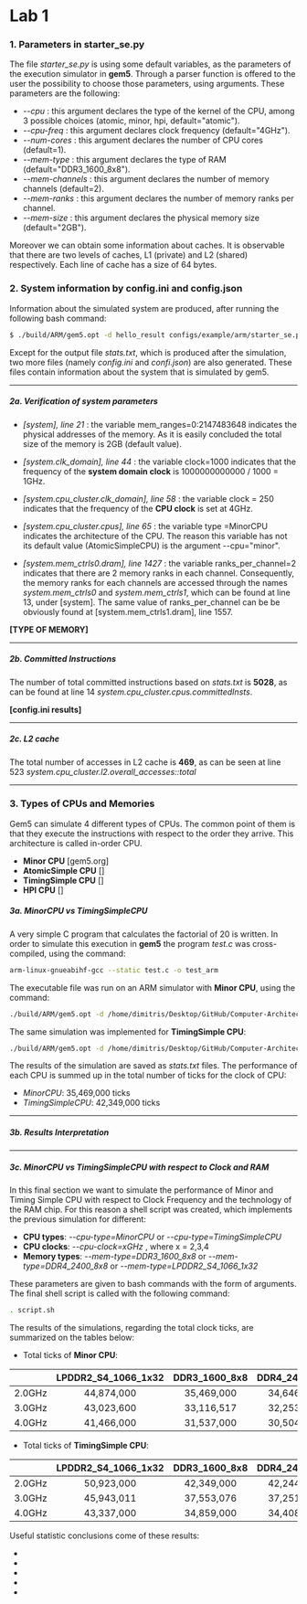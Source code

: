# Lab 1



###  1. Parameters in starter_se.py

The file *starter_se.py* is using some default variables, as the parameters of the execution simulator in **gem5**. Through a parser function is offered to the user the possibility to choose those parameters, using arguments. These parameters are the following:

- *--cpu* : this argument declares the type of the kernel of the CPU, among 3 possible choices (atomic, minor, hpi, default="atomic").
- *--cpu-freq* : this argument declares clock frequency (default="4GHz").
- *--num-cores* : this argument declares the number of CPU cores (default=1).
- *--mem-type* : this argument declares the type of RAM (default="DDR3_1600_8x8").
- *--mem-channels* : this argument declares the number of memory channels (default=2).
- *--mem-ranks* : this argument declares the number of memory ranks per channel.
- *--mem-size* : this argument declares the physical memory size (default="2GB").

Moreover we can obtain some information about caches. It is observable that there are two levels of caches, L1 (private) and L2 (shared) respectively. Each line of cache has a size of 64 bytes.



### 2. System information by config.ini and config.json

Information about the simulated system are produced, after running the following bash command:

```bash
$ ./build/ARM/gem5.opt -d hello_result configs/example/arm/starter_se.py --cpu="minor" "tests/test-progs/hello/bin/arm/linux/hello"
```

Except for the output file *stats.txt*, which is produced after the simulation, two more files (namely *config.ini* and *confi.json*) are also generated. These files contain information about the system that is simulated by gem5.

---

##### 2a. Verification of system parameters

- *[system], line 21* : the variable mem_ranges=0:2147483648 indicates the physical addresses of the memory. As it is easily concluded the total size of the memory is 2GB (default value).

- *[system.clk_domain], line 44* :  the variable clock=1000 indicates that the frequency of the **system domain clock** is 1000000000000 / 1000 = 1GHz.
- *[system.cpu_cluster.clk_domain], line 58* : the variable clock = 250 indicates that the frequency of the **CPU clock** is set at 4GHz.
- *[system.cpu_cluster.cpus], line 65* :  the variable type =MinorCPU indicates the architecture of the CPU. The reason this variable has not its default value (AtomicSimpleCPU) is the argument --cpu="minor".
- *[system.mem_ctrls0.dram], line 1427* : the variable ranks_per_channel=2 indicates that there are 2 memory ranks in each channel. Consequently, the memory ranks for each channels are accessed through the names *system.mem_ctrls0* and *system.mem_ctrls1*, which can be found at line 13, under [system]. The same value of ranks_per_channel can be be obviously found at [system.mem_ctrls1.dram], line 1557.



**[TYPE OF MEMORY]**

---

##### 2b. Committed Instructions

The number of total committed instructions based on *stats.txt* is **5028**, as can be found at line 14 *system.cpu_cluster.cpus.committedInsts*.

**[config.ini results]**



---

##### 2c. L2 cache

The total number of accesses in L2 cache is **469**, as can be seen at line 523 *system.cpu_cluster.l2.overall_accesses::total* 

---



### 3. Types of CPUs and Memories

Gem5 can simulate 4 different types of CPUs. The common point of them is that they execute the instructions with respect to the order they arrive. This architecture is called in-order CPU.

- **Minor CPU**
  [gem5.org]
- **AtomicSimple CPU**
  []
- **TimingSimple CPU**
  []
- **HPI CPU**
  []



##### 3a. MinorCPU vs TimingSimpleCPU 

A very simple C program that calculates the factorial of 20 is written. In order to simulate this execution in **gem5** the program *test.c* was cross-compiled, using the command:

```bash
arm-linux-gnueabihf-gcc --static test.c -o test_arm
```

The executable file was run on an ARM simulator with **Minor CPU**, using the command:

```bash
./build/ARM/gem5.opt -d /home/dimitris/Desktop/GitHub/Computer-Architecture/Lab_1/MinorCPU configs/example/se.py --cpu-type=MinorCPU --caches -c '/home/dimitris/Desktop/GitHub/Computer-Architecture/Lab_1/test_arm'
```

The same simulation was implemented for **TimingSimple CPU**:

```bash
./build/ARM/gem5.opt -d /home/dimitris/Desktop/GitHub/Computer-Architecture/Lab_1/TimingSimpleCPU configs/example/se.py --cpu-type=TimingSimpleCPU --caches -c '/home/dimitris/Desktop/GitHub/Computer-Architecture/Lab_1/test_arm'
```

The results of the simulation are saved as *stats.txt* files. The performance of each CPU is summed up  in the total number of ticks for the clock of CPU:

- *MinorCPU*: 35,469,000 ticks
- *TimingSimpleCPU*: 42,349,000 ticks

---

##### 3b. Results Interpretation



---

##### 3c. MinorCPU vs TimingSimpleCPU  with respect to Clock and RAM

In this final section we want to simulate the performance of Minor and Timing Simple CPU with respect to Clock Frequency and the technology of the RAM chip. For this reason a shell script was created, which implements the previous simulation for different:

- **CPU types**: *--cpu-type=MinorCPU*  or   *--cpu-type=TimingSimpleCPU*
- **CPU clocks**: *--cpu-clock=xGHz* , where x = 2,3,4
- **Memory types**: *--mem-type=DDR3_1600_8x8*  or  *--mem-type=DDR4_2400_8x8*  or   *--mem-type=LPDDR2_S4_1066_1x32*

These parameters are given to bash commands with the form of arguments. The final shell script is called with the following command:

```bash
. script.sh
```

The results of the simulations, regarding the total clock ticks, are summarized on the tables below:

- Total ticks of **Minor CPU**:
  

|        | LPDDR2_S4_1066_1x32 | DDR3_1600_8x8 | DDR4_2400_8x8 |
| :----: | :-----------------: | :-----------: | :-----------: |
| 2.0GHz |     44,874,000      |  35,469,000   |  34,646,000   |
| 3.0GHz |     43,023,600      |  33,116,517   |  32,253,381   |
| 4.0GHz |     41,466,000      |  31,537,000   |  30,504,000   |



- Total ticks of **TimingSimple CPU**:

|        | LPDDR2_S4_1066_1x32 | DDR3_1600_8x8 | DDR4_2400_8x8 |
| :----: | :-----------------: | :-----------: | :-----------: |
| 2.0GHz |     50,923,000      |  42,349,000   |  42,244,000   |
| 3.0GHz |     45,943,011      |  37,553,076   |  37,251,045   |
| 4.0GHz |     43,337,000      |  34,859,000   |  34,408,000   |

Useful statistic conclusions come of these results:

- 
-  
-  
-  
- 